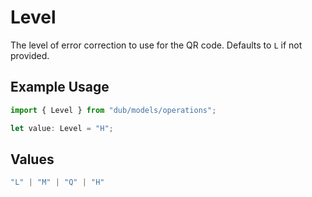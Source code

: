 # Level

The level of error correction to use for the QR code. Defaults to `L` if not provided.

## Example Usage

```typescript
import { Level } from "dub/models/operations";

let value: Level = "H";
```

## Values

```typescript
"L" | "M" | "Q" | "H"
```